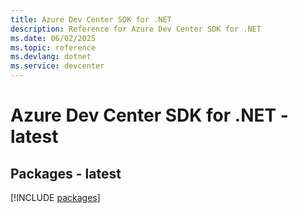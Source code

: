 ```yaml
---
title: Azure Dev Center SDK for .NET
description: Reference for Azure Dev Center SDK for .NET
ms.date: 06/02/2025
ms.topic: reference
ms.devlang: dotnet
ms.service: devcenter
---
```

# Azure Dev Center SDK for .NET - latest
## Packages - latest
[!INCLUDE [packages](dev-center-index.md)]